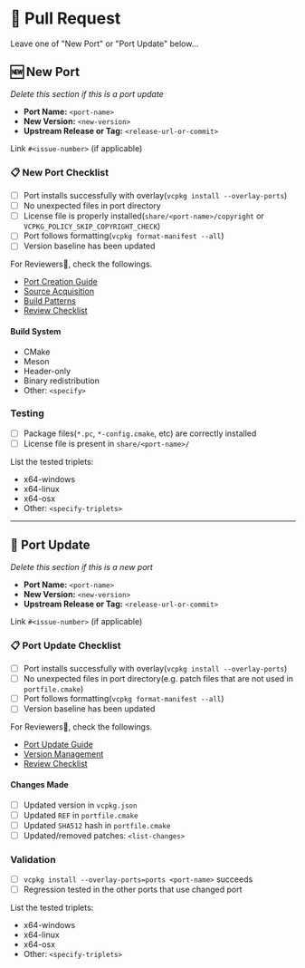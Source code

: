 # 📝 Pull Request

Leave one of "New Port" or "Port Update" below...

## 🆕 New Port

*Delete this section if this is a port update*

- **Port Name:** `<port-name>`
- **New Version:** `<new-version>`
- **Upstream Release or Tag:** `<release-url-or-commit>`

Link `#<issue-number>` (if applicable)

### 📋 New Port Checklist

- [ ] Port installs successfully with overlay(`vcpkg install --overlay-ports`)
- [ ] No unexpected files in port directory
- [ ] License file is properly installed(`share/<port-name>/copyright` or `VCPKG_POLICY_SKIP_COPYRIGHT_CHECK`)
- [ ] Port follows formatting(`vcpkg format-manifest --all`)
- [ ] Version baseline has been updated

For Reviewers🔎, check the followings.

- [Port Creation Guide](./guide-new-port.md)
- [Source Acquisition](./guide-new-port-download.md)
- [Build Patterns](./guide-new-port-build.md)
- [Review Checklist](./review-checklist.md)

#### Build System

- CMake
- Meson
- Header-only
- Binary redistribution
- Other: `<specify>`

### Testing

- [ ] Package files(`*.pc`, `*-config.cmake`, etc) are correctly installed
- [ ] License file is present in `share/<port-name>/`

List the tested triplets:

- x64-windows
- x64-linux
- x64-osx
- Other: `<specify-triplets>`

---

## 🔄 Port Update

*Delete this section if this is a new port*

- **Port Name:** `<port-name>`
- **New Version:** `<new-version>`
- **Upstream Release or Tag:** `<release-url-or-commit>`

Link `#<issue-number>` (if applicable)

### 📋 Port Update Checklist

- [ ] Port installs successfully with overlay(`vcpkg install --overlay-ports`)
- [ ] No unexpected files in port directory(e.g. patch files that are not used in `portfile.cmake`)
- [ ] Port follows formatting(`vcpkg format-manifest --all`)
- [ ] Version baseline has been updated

For Reviewers🔎, check the followings.

- [Port Update Guide](./guide-update-port.md)
- [Version Management](./guide-update-port-versioning.md)
- [Review Checklist](./review-checklist.md)

#### Changes Made

- [ ] Updated version in `vcpkg.json`
- [ ] Updated `REF` in `portfile.cmake`
- [ ] Updated `SHA512` hash in `portfile.cmake`
- [ ] Updated/removed patches: `<list-changes>`

### Validation

- [ ] `vcpkg install --overlay-ports=ports <port-name>` succeeds
- [ ] Regression tested in the other ports that use changed port

List the tested triplets:

- x64-windows
- x64-linux
- x64-osx
- Other: `<specify-triplets>`
